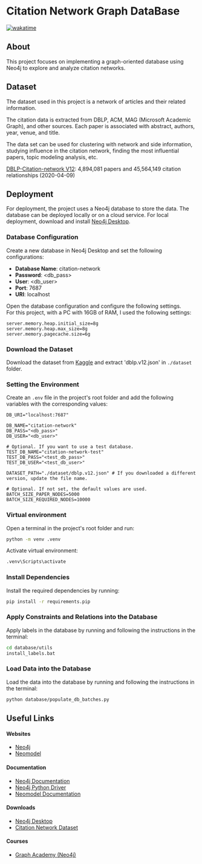 # Citation Network Graph DataBase
[![wakatime](https://wakatime.com/badge/user/018c27a8-f9f9-40a7-b4b2-4508370458bd/project/31cc6135-e8ab-4bb5-9325-ddc17baf2244.svg)](https://wakatime.com/badge/user/018c27a8-f9f9-40a7-b4b2-4508370458bd/project/31cc6135-e8ab-4bb5-9325-ddc17baf2244)

## About
This project focuses on implementing a graph-oriented database using Neo4j to explore and analyze citation networks.


## Dataset

The dataset used in this project is a network of articles and their related information.

The citation data is extracted from DBLP, ACM, MAG (Microsoft Academic Graph), and other sources. Each paper is associated with abstract, authors, year, venue, and title.

The data set can be used for clustering with network and side information, studying influence in the citation network, finding the most influential papers, topic modeling analysis, etc.

[DBLP-Citation-network V12](https://www.kaggle.com/datasets/mathurinache/citation-network-dataset): 4,894,081 papers and 45,564,149 citation relationships (2020-04-09)

## Deployment
For deployment, the project uses a Neo4j database to store the data. The database can be deployed locally or on a cloud service.
For local deployment, download and install [Neo4j Desktop](https://neo4j.com/deployment-center/#:~:text=Visit-,Neo4j%20Desktop,-Neo4j%20Desktop%20is).


### Database Configuration
Create a new database in Neo4j Desktop and set the following configurations:
- **Database Name**: citation-network
- **Password**: <db_pass>
- **User**: <db_user>
- **Port**: 7687
- **URI**: localhost

Open the database configuration and configure the following settings.  
For this project, with a PC with 16GB of RAM, I used the following settings:
```properties
server.memory.heap.initial_size=8g
server.memory.heap.max_size=8g
server.memory.pagecache.size=6g
```


### Download the Dataset
Download the dataset from [Kaggle](https://www.kaggle.com/datasets/mathurinache/citation-network-dataset) and extract 'dblp.v12.json' in `./dataset` folder.


### Setting the Environment
Create an `.env` file in the project's root folder and add the following variables with the corresponding values:
```.env
DB_URI="localhost:7687"

DB_NAME="citation-network"
DB_PASS="<db_pass>"
DB_USER="<db_user>"

# Optional. If you want to use a test database.
TEST_DB_NAME="citation-network-test"
TEST_DB_PASS="<test_db_pass>"
TEST_DB_USER="<test_db_user>"

DATASET_PATH="./dataset/dblp.v12.json" # If you downloaded a different version, update the file name.

# Optional. If not set, the default values are used.
BATCH_SIZE_PAPER_NODES=5000
BATCH_SIZE_REQUIRED_NODES=10000
```


### Virtual environment
Open a terminal in the project's root folder and run:
```bash
python -m venv .venv
```  

Activate virtual environment:
```bash
.venv\Scripts\activate
```  


### Install Dependencies
Install the required dependencies by running:
```bash
pip install -r requirements.pip
```  


### Apply Constraints and Relations into the Database
Apply labels in the database by running and following the instructions in the terminal: 
```bash
cd database/utils
install_labels.bat
```


### Load Data into the Database
Load the data into the database by running and following the instructions in the terminal:
```bash
python database/populate_db_batches.py
```



## Useful Links
#### Websites
 - [Neo4j](https://neo4j.com/)
 - [Neomodel](https://github.com/neo4j-contrib/neomodel)

#### Documentation
 - [Neo4j Documentation](https://neo4j.com/docs/getting-started/)
 - [Neo4j Python Driver](https://neo4j.com/docs/python-manual/current/)
 - [Neomodel Documentation](https://neomodel.readthedocs.io/en/latest/index.html)

#### Downloads
 - [Neo4j Desktop](https://neo4j.com/deployment-center/#:~:text=Visit-,Neo4j%20Desktop,-Neo4j%20Desktop%20is)
 - [Citation Network Dataset](https://www.kaggle.com/datasets/mathurinache/citation-network-dataset)

#### Courses
 - [Graph Academy (Neo4j)](https://graphacademy.neo4j.com/)
